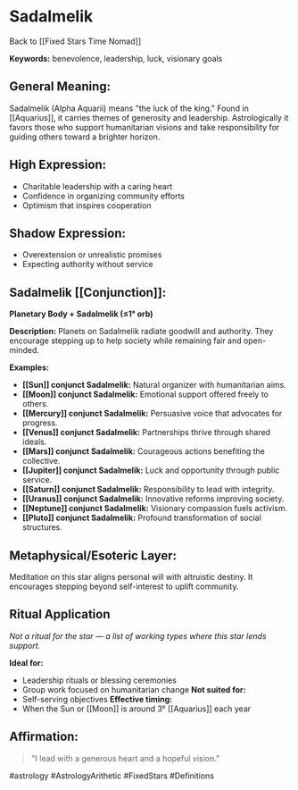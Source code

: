 # Sadalmelik

Back to [[Fixed Stars Time Nomad]]

**Keywords:** benevolence, leadership, luck, visionary goals

## General Meaning:
Sadalmelik (Alpha Aquarii) means "the luck of the king." Found in [[Aquarius]], it carries themes of generosity and leadership. Astrologically it favors those who support humanitarian visions and take responsibility for guiding others toward a brighter horizon.

## High Expression:
- Charitable leadership with a caring heart
- Confidence in organizing community efforts
- Optimism that inspires cooperation

## Shadow Expression:
- Overextension or unrealistic promises
- Expecting authority without service

## Sadalmelik [[Conjunction]]:

**Planetary Body + Sadalmelik (≤1° orb)**

**Description:**
Planets on Sadalmelik radiate goodwill and authority. They encourage stepping up to help society while remaining fair and open-minded.

**Examples:**
- **[[Sun]] conjunct Sadalmelik:** Natural organizer with humanitarian aims.
- **[[Moon]] conjunct Sadalmelik:** Emotional support offered freely to others.
- **[[Mercury]] conjunct Sadalmelik:** Persuasive voice that advocates for progress.
- **[[Venus]] conjunct Sadalmelik:** Partnerships thrive through shared ideals.
- **[[Mars]] conjunct Sadalmelik:** Courageous actions benefiting the collective.
- **[[Jupiter]] conjunct Sadalmelik:** Luck and opportunity through public service.
- **[[Saturn]] conjunct Sadalmelik:** Responsibility to lead with integrity.
- **[[Uranus]] conjunct Sadalmelik:** Innovative reforms improving society.
- **[[Neptune]] conjunct Sadalmelik:** Visionary compassion fuels activism.
- **[[Pluto]] conjunct Sadalmelik:** Profound transformation of social structures.

## Metaphysical/Esoteric Layer:
Meditation on this star aligns personal will with altruistic destiny. It encourages stepping beyond self-interest to uplift community.

## Ritual Application
*Not a ritual for the star — a list of working types where this star lends support.*

**Ideal for:**
- Leadership rituals or blessing ceremonies
- Group work focused on humanitarian change
**Not suited for:**
- Self-serving objectives
**Effective timing:**
- When the Sun or [[Moon]] is around 3° [[Aquarius]] each year

## Affirmation:

> "I lead with a generous heart and a hopeful vision."

#astrology #AstrologyArithetic #FixedStars #Definitions
